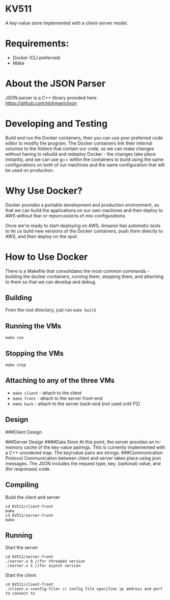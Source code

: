 # KV511
A key-value store implemented with a client-server model.

# Requirements:
- Docker (CLI preferred)
- Make

# About the JSON Parser
JSON parser is a C++ library provided here: https://github.com/nlohmann/json

# Developing and Testing
Build and run the Docker containers, then you can use your preferred code editor to modify the program. The Docker containers link their internal volumes to the folders that contain our code, so we can make changes without having to rebuild and redeploy Docker - the changes take place instantly, and we can use g++ within the containers to build using the same configurations on both of our machines and the same configuration that will be used on production.

# Why Use Docker?
Docker provides a portable development and production environment, so that we can build the applications on our own machines and then deploy to AWS without fear or repurcussions of mis-configurations.

Once we're ready to start deploying on AWS, Amazon has automatic tools to let us build new versions of the Docker containers, push them directly to AWS, and then deploy on the spot.

# How to Use Docker
There is a Makefile that consolidates the most common commands - building the docker containers, running them, stopping them, and attaching to them so that we can develop and debug.

## Building
From the root directory, just run `make build`

## Running the VMs
`make run`

## Stopping the VMs
`make stop`

## Attaching to any of the three VMs
- `make client` - attach to the client
- `make front` - attach to the server front-end
- `make back` - attach to the server back-end (not used until P2)

## Design
###Client Design

###Server Design
####Data Store
At this point, the server provides an in-memory cache of the key-value pairings. This is currently implemented with a C++ unordered map. The key/value pairs are strings.
###Communication Protocol
Communication between client and server takes place using json messages. The JSON includes the request type, key, (optional) value, and (for responses) code.

## Compiling
Build the client and server

~~~
cd KV511/client-front
make
cd KV511/server-front
make
~~~
## Running
Start the server

~~~
cd KV511/server-front
./server.o 0 //for threaded version
./server.o 1 //for asynch version
~~~

Start the client

~~~
cd KV511/client-front
./client.o <config-file> // config file specifies ip address and port to connect to
~~~

